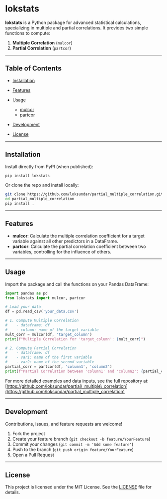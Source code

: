 # lokstats

**lokstats** is a Python package for advanced statistical calculations, specializing in multiple and partial correlations. It provides two simple functions to compute:

1. **Multiple Correlation** (`mulcor`)
2. **Partial Correlation** (`partcor`)

---

## Table of Contents

* [Installation](#installation)
* [Features](#features)
* [Usage](#usage)

  * [mulcor](#mulcor)
  * [partcor](#partcor)
* [Development](#development)
* [License](#license)

---

## Installation

Install directly from PyPI (when published):

```bash
pip install lokstats
```

Or clone the repo and install locally:

```bash
git clone https://github.com/loksundar/partial_multiple_correlation.git
cd partial_multiple_correlation
pip install .
```

---

## Features

* **mulcor**: Calculate the multiple correlation coefficient for a target variable against all other predictors in a DataFrame.
* **partcor**: Calculate the partial correlation coefficient between two variables, controlling for the influence of others.

---

## Usage

Import the package and call the functions on your Pandas DataFrame:

```python
import pandas as pd
from lokstats import mulcor, partcor

# Load your data
df = pd.read_csv('your_data.csv')

# 1. Compute Multiple Correlation
#    - dataframe: df
#    - column: name of the target variable
mult_corr = mulcor(df, 'target_column')
print(f"Multiple Correlation for 'target_column': {mult_corr}")

# 2. Compute Partial Correlation
#    - dataframe: df
#    - var1: name of the first variable
#    - var2: name of the second variable
partial_corr = partcor(df, 'column1', 'column2')
print(f"Partial Correlation between 'column1' and 'column2': {partial_corr}")
```

For more detailed examples and data inputs, see the full repository at: [https://github.com/loksundar/partial\_multiple\_correlation](https://github.com/loksundar/partial_multiple_correlation)

---

## Development

Contributions, issues, and feature requests are welcome!

1. Fork the project
2. Create your feature branch (`git checkout -b feature/YourFeature`)
3. Commit your changes (`git commit -m 'Add some feature'`)
4. Push to the branch (`git push origin feature/YourFeature`)
5. Open a Pull Request

---

## License

This project is licensed under the MIT License. See the [LICENSE](LICENSE) file for details.
